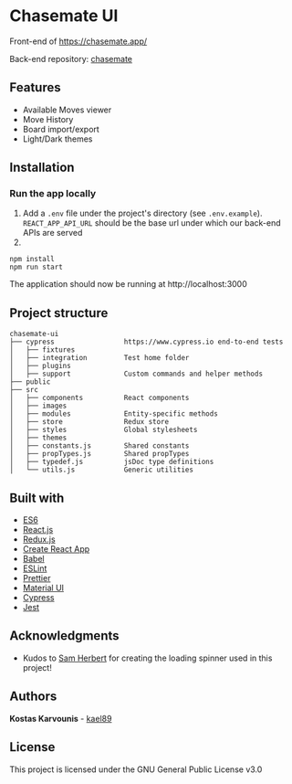 # Chasemate UI

Front-end of https://chasemate.app/

Back-end repository: [chasemate](https://github.com/kael89/chasemate)

## Features

- Available Moves viewer
- Move History
- Board import/export
- Light/Dark themes

## Installation

### Run the app locally

1. Add a `.env` file under the project's directory (see `.env.example`). `REACT_APP_API_URL` should be the base url under which our back-end APIs are served
2.

```
npm install
npm run start
```

The application should now be running at http://localhost:3000

## Project structure

```
chasemate-ui
├── cypress                 https://www.cypress.io end-to-end tests
│   ├── fixtures
│   ├── integration         Test home folder
│   ├── plugins
│   ├── support             Custom commands and helper methods
├── public
├── src
│   ├── components          React components
│   ├── images
│   ├── modules             Entity-specific methods
│   ├── store               Redux store
│   ├── styles              Global stylesheets
│   ├── themes
│   ├── constants.js        Shared constants
│   ├── propTypes.js        Shared propTypes
│   ├── typedef.js          jsDoc type definitions
│   └── utils.js            Generic utilities
```

## Built with

- [ES6](https://developer.mozilla.org/en-US/docs/Web/JavaScript)
- [React.js](https://reactjs.org/)
- [Redux.js](https://redux.js.org/)
- [Create React App](https://github.com/facebook/create-react-app)
- [Babel](https://babeljs.io/)
- [ESLint](https://eslint.org/)
- [Prettier](https://github.com/prettier/prettier)
- [Material UI](https://material-ui.com/)
- [Cypress](https://www.cypress.io/)
- [Jest](https://jestjs.io/)

## Acknowledgments

- Kudos to [Sam Herbert](https://github.com/SamHerbert/SVG-Loaders) for creating the loading spinner used in this project!

## Authors

**Kostas Karvounis** - [kael89](https://github.com/kael89)

## License

This project is licensed under the GNU General Public License v3.0
